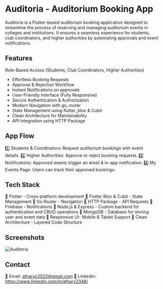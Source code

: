 # Auditoria - Auditorium Booking App

Auditoria is a Flutter-based auditorium booking application designed to streamline the process of reserving and managing auditorium events in colleges and institutions. It ensures a seamless experience for students, club coordinators, and higher authorities by automating approvals and event notifications.

## Features

Role-Based Access (Students, Club Coordinators, Higher Authorities)
  - Effortless Booking Requests
  - Approval & Rejection Workflow
  - Instant Notifications on approvals
  - User-Friendly Interface (Fully Responsive)
  - Secure Authentication & Authorization
  - Modern Navigation with go_router
  - State Management using flutter_bloc & Cubit
  - Clean Architecture for Maintainability
  - API Integration using HTTP Package

## App Flow

1️⃣ Students & Coordinators: Request auditorium bookings with event details.
2️⃣ Higher Authorities: Approve or reject booking requests.
3️⃣ Notifications: Approved events trigger an email & in-app notification.
4️⃣ My Events Page: Users can track their approved bookings.

## Tech Stack

🔹 Flutter - Cross-platform development
🔹 Flutter Bloc & Cubit - State Management
🔹 Go Router - Navigation
🔹 HTTP Package - API Requests
🔹 Firebase - Notifications
🔹 Node.js & Express - Custom backend for authentication and CRUD operations
🔹 MongoDB - Database for storing user and event data
🔹 Responsive UI- Mobile & Tablet Support
🔹 Clean Architecture - Layered Code Structure

## Screenshots

![Auditoria](https://github.com/user-attachments/assets/1cae7c08-a2ee-4462-a709-7de69047c63f)



## Contact

📩 Email: atharvc2022@gmail.com
🔗 LinkedIn: https://www.linkedin.com/in/atharv2348/
